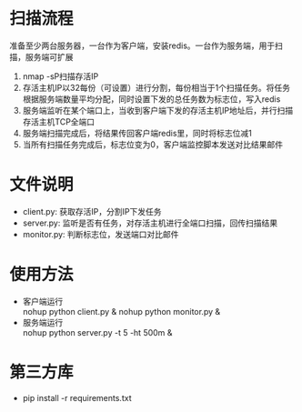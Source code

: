 # 扫描流程
准备至少两台服务器，一台作为客户端，安装redis。一台作为服务端，用于扫描，服务端可扩展
1. nmap -sP扫描存活IP
2. 存活主机IP以32每份（可设置）进行分割，每份相当于1个扫描任务。将任务根据服务端数量平均分配，同时设置下发的总任务数为标志位，写入redis 
3. 服务端监听在某个端口上，当收到客户端下发的存活主机IP地址后，并行扫描存活主机TCP全端口 
4. 服务端扫描完成后，将结果传回客户端redis里，同时将标志位减1
5. 当所有扫描任务完成后，标志位变为0，客户端监控脚本发送对比结果邮件


# 文件说明
* client.py:  获取存活IP，分割IP下发任务
* server.py:  监听是否有任务，对存活主机进行全端口扫描，回传扫描结果
* monitor.py: 判断标志位，发送端口对比邮件


# 使用方法
* 客户端运行 <br />
nohup python client.py &
nohup python monitor.py &
* 服务端运行 <br />
nohup python server.py -t 5 -ht 500m &


# 第三方库
* pip install -r requirements.txt
